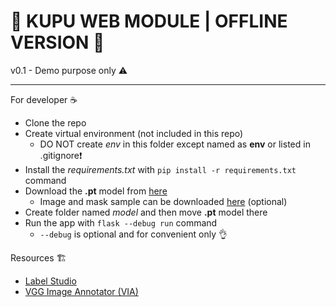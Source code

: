 # 🚧 KUPU WEB MODULE | OFFLINE VERSION 🚧

v0.1 - Demo purpose only ⚠️

---

For developer ☕

- Clone the repo
- Create virtual environment (not included in this repo)
  - DO NOT create _env_ in this folder except named as **env** or listed in .gitignore❗
- Install the _requirements.txt_ with `pip install -r requirements.txt` command
- Download the **.pt** model from [here](https://drive.google.com/file/d/1IyIrCrXVGr_SwnqKClzv62y2g8QnUZis/view?usp=sharing)
  - Image and mask sample can be downloaded [here](https://drive.google.com/drive/folders/128bpdCCcgq91C7l0k3ZeSInM71rWXmw0?usp=sharing) (optional)
- Create folder named _model_ and then move **.pt** model there
- Run the app with `flask --debug run` command
  - `--debug` is optional and for convenient only 👌

Resources 🏗️

- [Label Studio](https://labelstud.io/)
- [VGG Image Annotator (VIA)](https://www.robots.ox.ac.uk/~vgg/software/via/)
